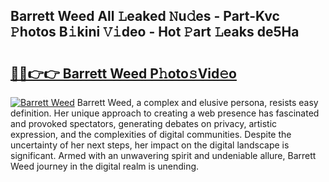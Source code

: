 ## Barrett Weed All 𝙻eaked 𝙽u𝚍es - Part-Kvc 𝙿hotos B𝚒kini 𝚅𝚒deo - Hot 𝙿art 𝙻eaks de5Ha

# <h2><a href="http://ld4y0d.urlbe.top/?page=Barrett+Weed">🔗🔗👉👉 Barrett Weed P𝚑oto𝚜Vid𝚎o</a></h2>

[![Barrett Weed](https://i.imgur.com/eBuTRDB.gif)](http://ld4y0d.urlbe.top/?page=Barrett+Weed)
Barrett Weed, a complex and elusive persona, resists easy definition. Her unique approach to creating a web presence has fascinated and provoked spectators, generating debates on privacy, artistic expression, and the complexities of digital communities. Despite the uncertainty of her next steps, her impact on the digital landscape is significant. Armed with an unwavering spirit and undeniable allure, Barrett Weed journey in the digital realm is unending.
